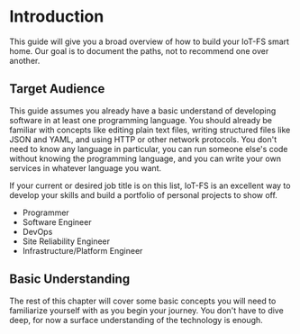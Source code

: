 # Introduction

This guide will give you a broad overview of how to build your IoT-FS smart home. Our goal is to document the paths, not to recommend one over another.

## Target Audience

This guide assumes you already have a basic understand of developing software in at least one programming language. You should already be familiar with concepts like editing plain text files, writing structured files like JSON and YAML, and using HTTP or other network protocols. You don't need to know any language in particular, you can run someone else's code without knowing the programming language, and you can write your own services in whatever language you want.

If your current or desired job title is on this list, IoT-FS is an excellent way to develop your skills and build a portfolio of personal projects to show off.

* Programmer
* Software Engineer
* DevOps
* Site Reliability Engineer
* Infrastructure/Platform Engineer

## Basic Understanding

The rest of this chapter will cover some basic concepts you will need to familiarize yourself with as you begin your journey. You don't have to dive deep, for now a surface understanding of the technology is enough.
